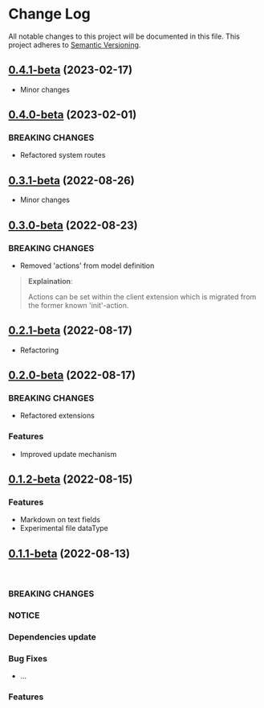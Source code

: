 # Change Log

All notable changes to this project will be documented in this file.
This project adheres to [Semantic Versioning](http://semver.org/).


## [0.4.1-beta](https://github.com/pb-it/wing-cms/0.4.1-beta) (2023-02-17)

* Minor changes


## [0.4.0-beta](https://github.com/pb-it/wing-cms/0.4.0-beta) (2023-02-01)

### BREAKING CHANGES

* Refactored system routes


## [0.3.1-beta](https://github.com/pb-it/wing-cms/0.3.1-beta) (2022-08-26)

* Minor changes


## [0.3.0-beta](https://github.com/pb-it/wing-cms/0.3.0-beta) (2022-08-23)

### BREAKING CHANGES

* Removed 'actions' from model definition

> **Explaination**:
>
> Actions can be set within the client extension which is migrated from the former known 'init'-action.


## [0.2.1-beta](https://github.com/pb-it/wing-cms/0.2.1-beta) (2022-08-17)

* Refactoring


## [0.2.0-beta](https://github.com/pb-it/wing-cms/0.2.0-beta) (2022-08-17)


### BREAKING CHANGES

* Refactored extensions


### Features

* Improved update mechanism


## [0.1.2-beta](https://github.com/pb-it/wing-cms/0.1.2-beta) (2022-08-15)


### Features

* Markdown on text fields
* Experimental file dataType


## [0.1.1-beta](https://github.com/pb-it/wing-cms/0.1.1-beta) (2022-08-13)

&nbsp;
&nbsp;
&nbsp;
&nbsp;


### BREAKING CHANGES


### NOTICE


### Dependencies update


### Bug Fixes

* ...


### Features